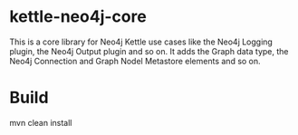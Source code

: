 # kettle-neo4j-core

This is a core library for Neo4j Kettle use cases like the Neo4j Logging plugin, the Neo4j Output plugin and so on.
It adds the Graph data type, the Neo4j Connection and Graph Nodel Metastore elements and so on.

# Build

mvn clean install

